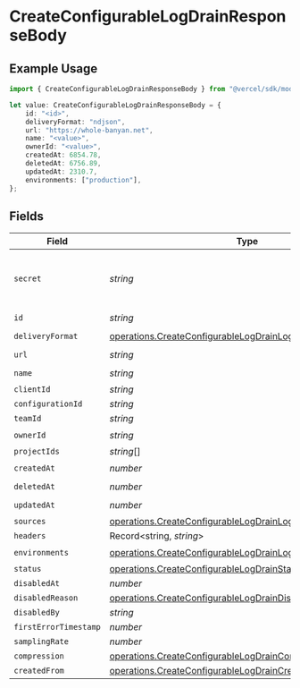 # CreateConfigurableLogDrainResponseBody

## Example Usage

```typescript
import { CreateConfigurableLogDrainResponseBody } from "@vercel/sdk/models/operations";

let value: CreateConfigurableLogDrainResponseBody = {
    id: "<id>",
    deliveryFormat: "ndjson",
    url: "https://whole-banyan.net",
    name: "<value>",
    ownerId: "<value>",
    createdAt: 6854.78,
    deletedAt: 6756.89,
    updatedAt: 2310.7,
    environments: ["production"],
};
```

## Fields

| Field                                                                                                                                        | Type                                                                                                                                         | Required                                                                                                                                     | Description                                                                                                                                  |
| -------------------------------------------------------------------------------------------------------------------------------------------- | -------------------------------------------------------------------------------------------------------------------------------------------- | -------------------------------------------------------------------------------------------------------------------------------------------- | -------------------------------------------------------------------------------------------------------------------------------------------- |
| `secret`                                                                                                                                     | *string*                                                                                                                                     | :heavy_minus_sign:                                                                                                                           | The secret to validate the log-drain payload                                                                                                 |
| `id`                                                                                                                                         | *string*                                                                                                                                     | :heavy_check_mark:                                                                                                                           | N/A                                                                                                                                          |
| `deliveryFormat`                                                                                                                             | [operations.CreateConfigurableLogDrainLogDrainsDeliveryFormat](../../models/operations/createconfigurablelogdrainlogdrainsdeliveryformat.md) | :heavy_check_mark:                                                                                                                           | N/A                                                                                                                                          |
| `url`                                                                                                                                        | *string*                                                                                                                                     | :heavy_check_mark:                                                                                                                           | N/A                                                                                                                                          |
| `name`                                                                                                                                       | *string*                                                                                                                                     | :heavy_check_mark:                                                                                                                           | N/A                                                                                                                                          |
| `clientId`                                                                                                                                   | *string*                                                                                                                                     | :heavy_minus_sign:                                                                                                                           | N/A                                                                                                                                          |
| `configurationId`                                                                                                                            | *string*                                                                                                                                     | :heavy_minus_sign:                                                                                                                           | N/A                                                                                                                                          |
| `teamId`                                                                                                                                     | *string*                                                                                                                                     | :heavy_minus_sign:                                                                                                                           | N/A                                                                                                                                          |
| `ownerId`                                                                                                                                    | *string*                                                                                                                                     | :heavy_check_mark:                                                                                                                           | N/A                                                                                                                                          |
| `projectIds`                                                                                                                                 | *string*[]                                                                                                                                   | :heavy_minus_sign:                                                                                                                           | N/A                                                                                                                                          |
| `createdAt`                                                                                                                                  | *number*                                                                                                                                     | :heavy_check_mark:                                                                                                                           | N/A                                                                                                                                          |
| `deletedAt`                                                                                                                                  | *number*                                                                                                                                     | :heavy_check_mark:                                                                                                                           | N/A                                                                                                                                          |
| `updatedAt`                                                                                                                                  | *number*                                                                                                                                     | :heavy_check_mark:                                                                                                                           | N/A                                                                                                                                          |
| `sources`                                                                                                                                    | [operations.CreateConfigurableLogDrainLogDrainsSources](../../models/operations/createconfigurablelogdrainlogdrainssources.md)[]             | :heavy_minus_sign:                                                                                                                           | N/A                                                                                                                                          |
| `headers`                                                                                                                                    | Record<string, *string*>                                                                                                                     | :heavy_minus_sign:                                                                                                                           | N/A                                                                                                                                          |
| `environments`                                                                                                                               | [operations.CreateConfigurableLogDrainLogDrainsEnvironments](../../models/operations/createconfigurablelogdrainlogdrainsenvironments.md)[]   | :heavy_check_mark:                                                                                                                           | N/A                                                                                                                                          |
| `status`                                                                                                                                     | [operations.CreateConfigurableLogDrainStatus](../../models/operations/createconfigurablelogdrainstatus.md)                                   | :heavy_minus_sign:                                                                                                                           | N/A                                                                                                                                          |
| `disabledAt`                                                                                                                                 | *number*                                                                                                                                     | :heavy_minus_sign:                                                                                                                           | N/A                                                                                                                                          |
| `disabledReason`                                                                                                                             | [operations.CreateConfigurableLogDrainDisabledReason](../../models/operations/createconfigurablelogdraindisabledreason.md)                   | :heavy_minus_sign:                                                                                                                           | N/A                                                                                                                                          |
| `disabledBy`                                                                                                                                 | *string*                                                                                                                                     | :heavy_minus_sign:                                                                                                                           | N/A                                                                                                                                          |
| `firstErrorTimestamp`                                                                                                                        | *number*                                                                                                                                     | :heavy_minus_sign:                                                                                                                           | N/A                                                                                                                                          |
| `samplingRate`                                                                                                                               | *number*                                                                                                                                     | :heavy_minus_sign:                                                                                                                           | N/A                                                                                                                                          |
| `compression`                                                                                                                                | [operations.CreateConfigurableLogDrainCompression](../../models/operations/createconfigurablelogdraincompression.md)                         | :heavy_minus_sign:                                                                                                                           | N/A                                                                                                                                          |
| `createdFrom`                                                                                                                                | [operations.CreateConfigurableLogDrainCreatedFrom](../../models/operations/createconfigurablelogdraincreatedfrom.md)                         | :heavy_minus_sign:                                                                                                                           | N/A                                                                                                                                          |